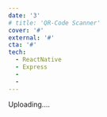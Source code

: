```yaml
---
date: '3'
# title: 'QR-Code Scanner'
cover: '#'
external: '#'
cta: '#'
tech:
  - ReactNative
  - Express
  - 
  - 
---
```


Uploading....
